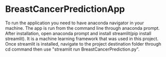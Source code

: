 # BreastCancerPredictionApp
To run the application you need to have anaconda navigator in your machine. The app is run from the command line through anaconda prompt. After installation, open anaconda prompt and install streamlit(pip install streamlit). It is a machine learning framework that was used in this project. Once streamlit is installed, navigate to the project destination folder through cd command then  use "streamlit run BreastCancerPrediction.py".
